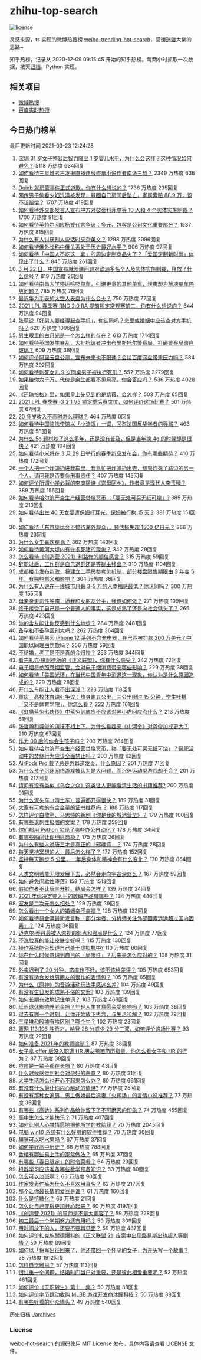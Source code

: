 # zhihu-top-search

[![license](https://img.shields.io/github/license/Arrackisarookie/zhihu-top-search)](https://github.com/Arrackisarookie/zhihu-top-search/blob/master/LICENSE)

灵感来源，ts 实现的微博热搜榜 [weibo-trending-hot-search](https://github.com/justjavac/weibo-trending-hot-search)，感谢[迷渡](https://github.com/justjavac)大佬的思路~

知乎热榜，记录从 2020-12-09 09:15:45 开始的知乎热榜。每两小时抓取一次数据，按天[归档](./archives)。Python 实现。

## 相关项目
+ [微博热搜](https://github.com/Arrackisarookie/weibo-hot-search)
+ [百度实时热搜](https://github.com/Arrackisarookie/baidu-hot-search)

## 今日热门榜单

<!-- Rank Begin -->

最后更新时间 2021-03-23 12:24:28

1. [深圳 31 岁女子整容后智力降至 1 岁婴儿水平，为什么会这样？这种情况如何避免？](https://www.zhihu.com/question/450233917) 5118 万热度 634回复
1. [如何看待三星堆考古发掘直播连线盗墓小说作者南派三叔？](https://www.zhihu.com/question/450463840) 2349 万热度 636回复
1. [Doinb 就房管事件正式道歉，你有什么想说的？](https://www.zhihu.com/question/450705943) 1736 万热度 235回复
1. [网传男子偷看少妇洗澡被发现，躲回自己房间后坠亡，家属索赔 88.9 万，该不该赔偿？](https://www.zhihu.com/question/450315310) 1707 万热度 419回复
1. [如何看待外交部发言人宣布中方对彼蒂科菲尔等 10 人和 4 个实体实施制裁？](https://www.zhihu.com/question/450726712) 1700 万热度 91回复
1. [如何看待英特尔回应杨笠代言争议：多元、包容是公司文化重要部分？](https://www.zhihu.com/question/450652563) 1537 万热度 815回复
1. [为什么有人讨厌别人说话时夹杂英文？](https://www.zhihu.com/question/31606466) 1298 万热度 2096回复
1. [如何看待俄外长称中俄关系处于历史最好水平？](https://www.zhihu.com/question/450635810) 906 万热度 97回复
1. [如何看待「中国人不吃这一套」的周边定制商品火了？「爱国定制新时尚」体现出了什么？](https://www.zhihu.com/question/450491365) 845 万热度 261回复
1. [3 月 22 日，中国宣布就涉疆问题对欧洲多名个人及实体实施制裁，释放了什么信号？](https://www.zhihu.com/question/450733396) 819 万热度 26回复
1. [如何看待南昌大学停运哈啰单车，引进更贵的其他单车，理由却为解决单车停放问题？](https://www.zhihu.com/question/449876845) 785 万热度 76回复
1. [最近华为手表的太空人表盘为什么会火？](https://www.zhihu.com/question/450134729) 750 万热度 77回复
1. [2021 LPL 春季赛 RNG 2:0 RA 提前锁定常规赛前二，你有什么想说的？](https://www.zhihu.com/question/450679746) 644 万热度 94回复
1. [张萌说「好男人要经得起查手机」，你认同吗？恋爱或婚姻中应该查对方手机吗？](https://www.zhihu.com/question/450621757) 620 万热度 1096回复
1. [男生眼里的白月光是一个怎么样的存在？](https://www.zhihu.com/question/277228908) 613 万热度 1714回复
1. [如何看待英国发生暴乱，大批抗议者冲击布里斯托尔警察局，打砸警察局窗户玻璃？](https://www.zhihu.com/question/450668148) 609 万热度 38回复
1. [如何评价阿里云盘公测，宣布未来也不限速？会给百度网盘带来压力吗？](https://www.zhihu.com/question/450640620) 584 万热度 392回复
1. [如何看待刺死女儿 9 岁同桌男子被执行死刑？](https://www.zhihu.com/question/445417919) 552 万热度 3279回复
1. [如果给你六千万，代价是余生都看不见月亮，你会答应吗？](https://www.zhihu.com/question/444969517) 536 万热度 4028回复
1. [《还珠格格》里，如果皇上先见到的是紫薇，会怎样？](https://www.zhihu.com/question/362175398) 503 万热度 65回复
1. [2021 LPL 春季赛 iG 2:1 V5 锁定季后赛席位，如何评价这场比赛？](https://www.zhihu.com/question/450701332) 501 万热度 67回复
1. [20 多岁收入不高时怎么理财？](https://www.zhihu.com/pub/reader/120056327/chapter/1293931753623814144) 464 万热度 0回复
1. [如何看待中国驻法使馆以「小流氓」一词，回怼法国反华学者的辱骂？](https://www.zhihu.com/question/450677021) 463 万热度 58回复
1. [为什么 5g 题材炒了这么多年，还是没有普及，但是当年换 4g 的时候却是很快？](https://www.zhihu.com/question/450142028) 421 万热度 104回复
1. [如何看待小米将在 3 月 29 日举行的春季新品发布会，你有哪些期待？](https://www.zhihu.com/question/450625816) 410 万热度 172回复
1. [一个人把一个炸弹扔进我车里，我急忙把炸弹扔出去，结果炸死了路边的另一个人，请问我是否要负刑事责任？](https://www.zhihu.com/question/450417956) 407 万热度 145回复
1. [如何评价所谓小学必背的李商隐诗《送母回乡》，作者竟是现代人李玉臻？](https://www.zhihu.com/question/450324955) 389 万热度 156回复
1. [如何看待哈尔滨严查生产经营焚烧冥币 ：「要无处可买无纸可烧」?](https://www.zhihu.com/question/450619407) 385 万热度 213回复
1. [如何看待出生 40 天女婴遭保姆打耳光，保姆被行拘 15 天？](https://www.zhihu.com/question/450629077) 381 万热度 151回复
1. [如何看待「东京奥运会不接待海外观众」，预估损失超 1500 亿日元？](https://www.zhihu.com/question/450368530) 366 万热度 23回复
1. [为什么女生喜欢穿 jk？](https://www.zhihu.com/question/449808729) 362 万热度 143回复
1. [如何看待黄河大堤内有许多死猪的现象？](https://www.zhihu.com/question/450575059) 342 万热度 29回复
1. [怎么看待《创造营 2021》利路修的顺位感言？](https://www.zhihu.com/question/450408211) 315 万热度 59回复
1. [辞职过后，工作群是自己退群还是等群主移出？](https://www.zhihu.com/question/404327844) 310 万热度 1104回复
1. [成都楼市发布新政，将建立二手房参考价机制，部分楼盘限售期限由 3 年变 5 年，有哪些意义和影响？](https://www.zhihu.com/question/450705022) 304 万热度 38回复
1. [为什么有人说在一线城市月薪 3-5 万的人幸福感最低？你认同吗？](https://www.zhihu.com/question/443469299) 300 万热度 155回复
1. [母亲身患恶性肿瘤，逼我和女朋友分手，我该如何做？](https://www.zhihu.com/question/448176568) 271 万热度 109回复
1. [终于接受了自己是一个普通人的事实，这是成熟了还是向社会低头了？](https://www.zhihu.com/question/420819626) 269 万热度 423回复
1. [你的舍友能让你反感到什么地步？](https://www.zhihu.com/question/329468701) 264 万热度 2481回复
1. [备孕和不备孕区别大吗？](https://www.zhihu.com/question/438113905) 262 万热度 364回复
1. [如何看待苹果因 iPhone 12 系列不含充电器，在巴西被罚款 200 万美元？中国能以同理由罚款吗？](https://www.zhihu.com/question/450509399) 256 万热度 59回复
1. [不结婚，老了是不是真的会很惨？](https://www.zhihu.com/question/446978179) 253 万热度 344回复
1. [看完扎克·施耐德版的《正义联盟》，你有什么感受？](https://www.zhihu.com/question/450085688) 242 万热度 72回复
1. [电子烟将参照卷烟监管，会对电子烟消费带来哪些影响？](https://www.zhihu.com/question/450698204) 229 万热度 38回复
1. [如何看待「美国光环」在当代中国青年中消退这一现象，你认为是什么原因造成的？](https://www.zhihu.com/question/450687776) 229 万热度 28回复
1. [开什么车能让人看不出深浅？](https://www.zhihu.com/question/60399965) 223 万热度 118回复
1. [重庆一高校体育课引争议：热身跑五公里，三公里限时 15 分钟，学生吐槽「又不是体育学院」，你怎么看？](https://www.zhihu.com/question/450142377) 222 万热度 161回复
1. [《虹猫蓝兔七侠传》中蓝兔到底应不应该对黑小虎回应点什么？](https://www.zhihu.com/question/449884451) 213 万热度 61回复
1. [张哲瀚和龚俊的演技不相上下，为什么看起来《山河令》对龚俊加成更大？](https://www.zhihu.com/question/450176088) 210 万热度 67回复
1. [作为 00 后的你会生孩子吗？](https://www.zhihu.com/question/449864346) 203 万热度 264回复
1. [如何看待哈尔滨严查生产经营焚烧冥币，称「要无处可买无纸可烧」？祭祀活动中的焚烧行为应该全面禁止吗？](https://www.zhihu.com/question/450608417) 203 万热度 62回复
1. [AirPods Pro 戴了总是外耳道发炎，什么原因？](https://www.zhihu.com/question/428688913) 201 万热度 71回复
1. [为什么孩子沉迷网络游戏被认为是大问题，而沉迷运动型游戏却不会？](https://www.zhihu.com/question/443042437) 201 万热度 217回复
1. [请问有没有类似《乌合之众》这类让人更能看清生活的书籍推荐?](https://www.zhihu.com/question/447475736) 200 万热度 91回复
1. [为什么泥头车（渣土车）普遍都开得很快？](https://www.zhihu.com/question/20168674) 189 万热度 31回复
1. [大家有可考的有含金量的证书推荐吗 ？](https://www.zhihu.com/question/428848820) 188 万热度 117回复
1. [怎样评价白敬亭、马思纯的新剧《你是我的城池营垒》？](https://www.zhihu.com/question/449239974) 179 万热度 100回复
1. [有哪些讽刺性极强的文案？](https://www.zhihu.com/question/442190842) 179 万热度 259回复
1. [你们都用 Python 实现了哪些办公自动化？](https://www.zhihu.com/question/441361902) 178 万热度 34回复
1. [有哪些瞬间让你细思恐极？](https://www.zhihu.com/question/443072214) 175 万热度 26回复
1. [为什么有些人说唐三才是真正的「邪魂师」？](https://www.zhihu.com/question/450043345) 174 万热度 28回复
1. [每天坚持冥想的人，最后怎么样了？](https://www.zhihu.com/question/331299818) 172 万热度 152回复
1. [坚持每天跑步 5 公里，一年后身体和精神会有什么变化？](https://www.zhihu.com/question/422797771) 170 万热度 864回复
1. [人类文明若能无限发展下去，必然会走向宇宙深处么？](https://www.zhihu.com/question/446782112) 167 万热度 59回复
1. [如何避免间歇性堕落?](https://www.zhihu.com/question/388686475) 158 万热度 1513回复
1. [假如作者不让唐三开挂，结局会怎样？](https://www.zhihu.com/question/449920649) 139 万热度 24回复
1. [2021 年你决定要入手的数码产品有哪些？](https://www.zhihu.com/question/436883279) 134 万热度 446回复
1. [室友是二次元怎么相处？](https://www.zhihu.com/question/450552240) 129 万热度 39回复
1. [怎么看出一个女人的婚姻幸不幸福？](https://www.zhihu.com/question/276812701) 128 万热度 132回复
1. [如何看待易会满最新发言称「部分学者、分析师关注外部因素远远超过国内因素」？](https://www.zhihu.com/question/450299255) 124 万热度 36回复
1. [迈克尔·乔丹最被人忽视的弱点和强点是什么？](https://www.zhihu.com/question/381742322) 124 万热度 77回复
1. [不洗脸真的能让皮肤变好吗？](https://www.zhihu.com/question/317026624) 115 万热度 130回复
1. [操作系统能否知道自己处于虚拟机中?](https://www.zhihu.com/question/359121561) 110 万热度 60回复
1. [你在什么时候意识到自己的「局限性」？后来是怎么应对的？](https://www.zhihu.com/question/449660946) 108 万热度 31回复
1. [外卖迟到了 20 分钟，态度也不好，该不该给差评？](https://www.zhihu.com/question/269145266) 105 万热度 653回复
1. [有没有适合发给男朋友的很作的表情包？](https://www.zhihu.com/question/403930549) 105 万热度 65回复
1. [为什么《原神》的音游活动玩法手感这么差?](https://www.zhihu.com/question/450308105) 104 万热度 49回复
1. [有没有生日发的成熟不俗的文案?](https://www.zhihu.com/question/413422913) 103 万热度 139回复
1. [如何长期有效地记住单词？](https://www.zhihu.com/question/305937689) 103 万热度 468回复
1. [延迟退休影响养老金吗？年轻人生育意愿会受影响吗？](https://www.zhihu.com/question/450689582) 103 万热度 38回复
1. [过去有哪一个时刻，让你开始放下执念，与生活和解？](https://www.zhihu.com/question/450641470) 102 万热度 79回复
1. [三星堆和殷墟有啥区别？哪个牛？](https://www.zhihu.com/question/51249517) 102 万热度 23回复
1. [篮网 113:106 胜奇才，哈登 26 分威少 29 分三双，如何评价这场比赛？](https://www.zhihu.com/question/450604436) 93 万热度 29回复
1. [如何准备 2021 年的教师编制？](https://www.zhihu.com/question/429140434) 87 万热度 38回复
1. [女子拿 offer 后没入职遭 HR 朋友圈晒简历指责，你怎么看女子和 HR 的行为？](https://www.zhihu.com/question/450681573) 87 万热度 38回复
1. [痘痘是一辈子都在长吗？](https://www.zhihu.com/question/433086382) 80 万热度 43回复
1. [什么时候感觉到社会对孕妇的恶意？](https://www.zhihu.com/question/423297136) 80 万热度 31回复
1. [大学生活怎么也开心不起来怎么办？](https://www.zhihu.com/question/347672970) 80 万热度 661回复
1. [有没有什么最让你内心触动的情诗?](https://www.zhihu.com/question/449865474) 77 万热度 25回复
1. [有没有那种女追男，男主傲娇最后追妻「火葬场」的言情小说推荐？](https://www.zhihu.com/question/319718396) 77 万热度 35回复
1. [有哪些《高达》系列作品给你留下了不可磨灭的印象？](https://www.zhihu.com/question/354042486) 74 万热度 455回复
1. [高中生怎么才能快乐？](https://www.zhihu.com/question/444888990) 71 万热度 407回复
1. [如何让别人心甘情愿地把他所学的教给我？](https://www.zhihu.com/question/38714506) 70 万热度 2045回复
1. [电脑 win10 系统有什么好用的软件推荐？](https://www.zhihu.com/question/55582601) 70 万热度 30回复
1. [猫咪可以吃水果吗？](https://www.zhihu.com/question/449099936) 67 万热度 37回复
1. [如何学好高中历史？](https://www.zhihu.com/question/20167984) 66 万热度 788回复
1. [香椿有哪些易上手的家常做法？](https://www.zhihu.com/question/449777043) 65 万热度 37回复
1. [有哪些「春日限定」的时令菜肴？](https://www.zhihu.com/question/449784206) 64 万热度 23回复
1. [机器学习应该准备哪些数学预备知识？](https://www.zhihu.com/question/36324957) 63 万热度 80回复
1. [怎么可以淡斑啊？](https://www.zhihu.com/question/330951153) 63 万热度 90回复
1. [作家发表作品为什么不喜欢用真名？](https://www.zhihu.com/question/445020832) 62 万热度 217回复
1. [那个让你最长情的爱豆是谁？](https://www.zhihu.com/question/450221257) 61 万热度 160回复
1. [什么是抗糖化？](https://www.zhihu.com/question/358423618) 60 万热度 21回复
1. [怎么让自己变得更加开心起来？](https://www.zhihu.com/question/299527411) 60 万热度 4197回复
1. [《创造营 2021》的导师是不是太宽容了？](https://www.zhihu.com/question/442243360) 59 万热度 228回复
1. [初三最后一个学期努力还有用吗？](https://www.zhihu.com/question/448026629) 59 万热度 309回复
1. [用时间放下的人，还要不要再见面？](https://www.zhihu.com/question/447112967) 59 万热度 467回复
1. [如何评价扎克施耐德爆料的《正义联盟 2》废案中出现路易斯出轨超人等剧情？](https://www.zhihu.com/question/447723241) 59 万热度 89回复
1. [如何以「将军出征回来了，他还带回一个怀孕的女子」为开头写一个故事？](https://www.zhihu.com/question/387206244) 58 万热度 1912回复
1. [怎样自学雅思？](https://www.zhihu.com/question/28431991) 57 万热度 113回复
1. [很注重一个问题，结婚时门当户对重要，还是彼此相爱重要呢？](https://www.zhihu.com/question/443172002) 52 万热度 481回复
1. [如何评价《无职转生》第十一集？](https://www.zhihu.com/question/450566418) 50 万热度 38回复
1. [如何评价字节跳动收购 MLBB 游戏开发商沐瞳科技？](https://www.zhihu.com/question/450642093) 50 万热度 38回复
1. [有哪些好看的小众情头？](https://www.zhihu.com/question/364838629) 49 万热度 540回复
<!-- Rank End -->

历史归档 [./archives](./archives)

### License

[weibo-hot-search](https://github.com/Arrackisarookie/zhihu-top-search) 的源码使用 MIT License 发布。具体内容请查看 [LICENSE](./LICENSE) 文件。
